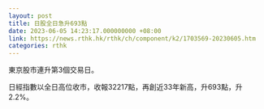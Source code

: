 ```yaml
---
layout: post
title: 日股全日急升693點
date: 2023-06-05 14:23:17.000000000 +08:00
link: https://news.rthk.hk/rthk/ch/component/k2/1703569-20230605.htm
categories: rthk
---
```


東京股市連升第3個交易日。

日經指數以全日高位收市，收報32217點，再創近33年新高，升693點，升2.2%。
